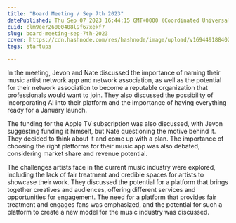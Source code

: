 ```yaml
---
title: "Board Meeting / Sep 7th 2023"
datePublished: Thu Sep 07 2023 16:44:15 GMT+0000 (Coordinated Universal Time)
cuid: clm9eer26000408l9f67xekf7
slug: board-meeting-sep-7th-2023
cover: https://cdn.hashnode.com/res/hashnode/image/upload/v1694491884020/ef76194b-2152-4fba-bf0b-7385ede8c232.png
tags: startups

---
```


In the meeting, Jevon and Nate discussed the importance of naming their music artist network app and network association, as well as the potential for their network association to become a reputable organization that professionals would want to join. They also discussed the possibility of incorporating AI into their platform and the importance of having everything ready for a January launch.

The funding for the Apple TV subscription was also discussed, with Jevon suggesting funding it himself, but Nate questioning the motive behind it. They decided to think about it and come up with a plan. The importance of choosing the right platforms for their music app was also debated, considering market share and revenue potential.

The challenges artists face in the current music industry were explored, including the lack of fair treatment and credible spaces for artists to showcase their work. They discussed the potential for a platform that brings together creatives and audiences, offering different services and opportunities for engagement. The need for a platform that provides fair treatment and engages fans was emphasized, and the potential for such a platform to create a new model for the music industry was discussed.